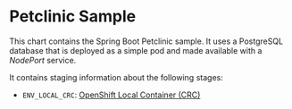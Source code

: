 # Petclinic Sample

This chart contains the Spring Boot Petclinic sample. It uses a PostgreSQL database that is deployed
as a simple pod and made available with a _NodePort_ service.

It contains staging information about the following stages:
 - `ENV_LOCAL_CRC`: [OpenShift Local Container (CRC)](https://github.com/crc-org/crc)
